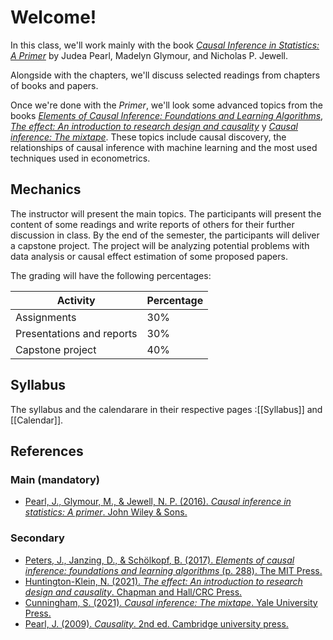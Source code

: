 # Welcome!

In this class, we'll work mainly with the book [_Causal Inference in Statistics: A Primer_](http://bayes.cs.ucla.edu/PRIMER/) by Judea Pearl, Madelyn Glymour, and Nicholas P. Jewell. 

Alongside with the chapters, we'll discuss selected readings from chapters of books and papers.

Once we're done with the _Primer_, we'll look some advanced topics from the books [_Elements of Causal Inference: Foundations and Learning Algorithms_](https://mitpress.mit.edu/books/elements-causal-inference), [_The effect: An introduction to research design and causality_](https://theeffectbook.net/index.html) y [_Causal inference: The mixtape_](https://mixtape.scunning.com/).  These topics include causal discovery, the relationships of causal inference with machine learning and the most used techniques used in econometrics.

## Mechanics

The instructor will present the main topics. The participants will present the content of some readings and write reports of others for their further discussion in class. By the end of the semester, the participants will deliver a capstone project. The project will be analyzing potential problems with data analysis or causal effect estimation of some proposed papers.

The grading will have the following percentages:


| Activity 				|Percentage |
|---------------------------|-----------|
| Assignments    			 	| 30%		|
| Presentations and reports	| 30% 		|
| Capstone project 			| 40%		|


## Syllabus

The syllabus and the calendarare in their respective pages :[[Syllabus]] and [[Calendar]].


## References
### Main (mandatory)
- [Pearl, J., Glymour, M., & Jewell, N. P. (2016). _Causal inference in statistics: A primer_. John Wiley & Sons.](http://bayes.cs.ucla.edu/PRIMER/)


### Secondary
- [Peters, J., Janzing, D., & Schölkopf, B. (2017). _Elements of causal inference: foundations and learning algorithms_ (p. 288). The MIT Press.](https://mitpress.mit.edu/books/elements-causal-inference)
- [Huntington-Klein, N. (2021). _The effect: An introduction to research design and causality_. Chapman and Hall/CRC Press.](https://theeffectbook.net/index.html)
- [Cunningham, S. (2021). _Causal inference: The mixtape_. Yale University Press.](https://mixtape.scunning.com/)
- [Pearl, J. (2009). _Causality_. 2nd ed. Cambridge university press.](http://bayes.cs.ucla.edu/BOOK-2K/)